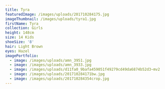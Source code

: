 ```yaml
---
title: Tyra
featuredImage: /images/uploads/201710284175.jpg
imageThumbnail: /images/uploads/tyra1.jpg
firstName: Tyra
collection: Girls
height: 148cm
size: 14 Kids
shoeSize: '8'
hair: Light Brown
eyes: Hazel
imagePortfolio:
  - image: /images/uploads/amn_3951.jpg
  - image: /images/uploads/amn_3933.jpg
  - image: /images/uploads/d11fa0_9bafa459051f49279cd49da6874b52d3~mv2.jpg
  - image: /images/uploads/201710284171bw.jpg
  - image: /images/uploads/201710284354crop.jpg
---
```


